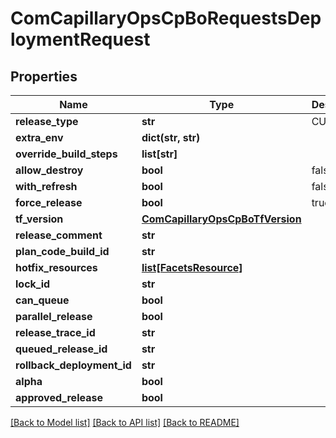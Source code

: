 # ComCapillaryOpsCpBoRequestsDeploymentRequest

## Properties
Name | Type | Description | Notes
------------ | ------------- | ------------- | -------------
**release_type** | **str** | CUSTOM | [optional] 
**extra_env** | **dict(str, str)** |  | [optional] 
**override_build_steps** | **list[str]** |  | 
**allow_destroy** | **bool** | false | [optional] 
**with_refresh** | **bool** | false | [optional] 
**force_release** | **bool** | true | [optional] 
**tf_version** | [**ComCapillaryOpsCpBoTfVersion**](ComCapillaryOpsCpBoTfVersion.md) |  | [optional] 
**release_comment** | **str** |  | [optional] 
**plan_code_build_id** | **str** |  | [optional] 
**hotfix_resources** | [**list[FacetsResource]**](FacetsResource.md) |  | [optional] 
**lock_id** | **str** |  | [optional] 
**can_queue** | **bool** |  | [optional] 
**parallel_release** | **bool** |  | [optional] 
**release_trace_id** | **str** |  | [optional] 
**queued_release_id** | **str** |  | [optional] 
**rollback_deployment_id** | **str** |  | [optional] 
**alpha** | **bool** |  | [optional] 
**approved_release** | **bool** |  | [optional] 

[[Back to Model list]](../README.md#documentation-for-models) [[Back to API list]](../README.md#documentation-for-api-endpoints) [[Back to README]](../README.md)

